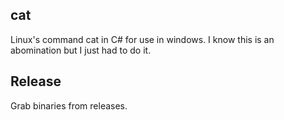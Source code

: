 ## cat

Linux's command cat in C# for use in windows.
I know this is an abomination but I just had to do it.

## Release
Grab binaries from releases.
